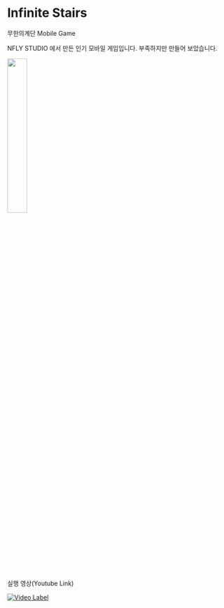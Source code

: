 # Infinite Stairs
 무한의계단 Mobile Game


NFLY STUDIO 에서 만든 인기 모바일 게임입니다.
부족하지만 만들어 보았습니다.

<img src="https://user-images.githubusercontent.com/60915285/78452771-37cdea80-76c8-11ea-81e9-20dd64f4c601.png" width="30%">




실행 영상(Youtube Link)


[![Video Label](http://img.youtube.com/vi/JLBEN9_3LTI/0.jpg)](https://www.youtube.com/watch?v=JLBEN9_3LTI)
